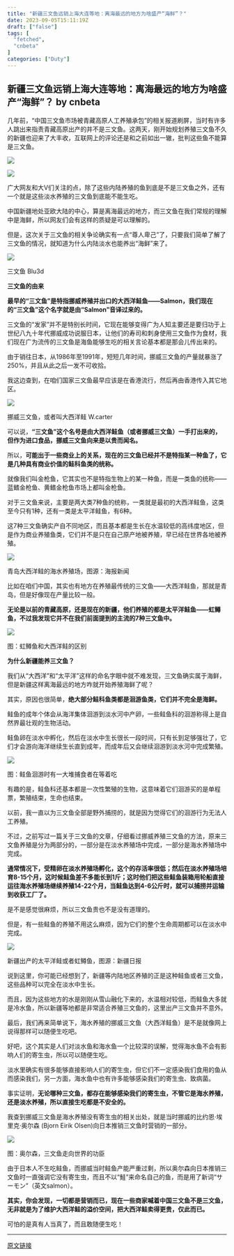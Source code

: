 ```yaml
---
title: "新疆三文鱼远销上海大连等地：离海最远的地方为啥盛产“海鲜”？"
date: 2023-09-05T15:11:19Z
draft: ["false"]
tags: [
  "fetched",
  "cnbeta"
]
categories: ["Duty"]
---
```

新疆三文鱼远销上海大连等地：离海最远的地方为啥盛产“海鲜”？ by cnbeta
------
<div style="margin-top:10px" class="content" id="artibody"><p>几年前，“中国三文鱼市场被青藏高原人工养殖承包”的相关报道刷屏，当时有许多人跳出来指责青藏高原出产的并不是三文鱼。这两天，刚开始规划养殖三文鱼不久的新疆也迎来了大丰收，互联网上的评论还是和之前如出一辙，批判这些鱼不能算是三文鱼。</p><p><a href="//img1.mydrivers.com/img/20230905/f8c524ac-7b05-4a1a-9cbf-b2e6019658c9.png" target="_blank"><img src="https://static.cnbetacdn.com/article/2023/0905/22df1404a9337db.png"></a></p><p><a href="//img1.mydrivers.com/img/20230905/52133e69-ee91-4eb4-83f4-7b91e415c023.jpg" target="_blank"><img src="https://static.cnbetacdn.com/article/2023/0905/57b0eb7a4039f37.jpg"></a></p><p>广大网友和大V们关注的点，除了这些内陆养殖的鱼到底是不是三文鱼之外，还有一个就是这些淡水养殖的三文鱼到底能不能生吃。</p><p>中国新疆地处亚欧大陆的中心，算是离海最远的地方，而三文鱼在我们常规的理解中是海鲜，所以网友们会有这样的质疑是可以理解的。</p><p>但是，这次关于三文鱼的相关争论确实有一点“尊人卑己”了，只要我们简单了解了三文鱼的情况，就知道为什么内陆淡水也能养出“海鲜”来了。</p><p><a href="//img1.mydrivers.com/img/20230905/1c0f686c-166b-45b9-8c80-77e722dfebed.jpg" target="_blank"><img src="https://static.cnbetacdn.com/article/2023/0905/cc59fc078a42937.jpg"></a></p><p>三文鱼 Blu3d</p><p><strong>三文鱼的由来</strong></p><p><strong>最早的“三文鱼”是特指挪威养殖并出口的大西洋鲑鱼——Salmon，我们现在的“三文鱼”这个名字就是由“Salmon”音译过来的。</strong></p><p>三文鱼的“发家”并不是特别长时间，它现在能够变得广为人知主要还是要归功于上世纪八九十年代挪威成功说服日本，让他们的寿司和刺身使用三文鱼作为食材，我们现在广为流传的三文鱼是海鱼能够生吃的相关言论基本都是那会儿传出来的。</p><p>由于销往日本，从1986年至1991年，短短几年时间，挪威三文鱼的产量就暴涨了250%，并且从此之后一发不可收拾。</p><p>我这边查到，在咱们国家三文鱼最早应该是在香港流行，然后再由香港传入其它地区。</p><p><a href="//img1.mydrivers.com/img/20230905/4c0c707a-fb7c-49a4-8814-b2a271fbdb0e.jpg" target="_blank"><img src="https://static.cnbetacdn.com/article/2023/0905/b344799250cb09e.jpg"></a></p><p>挪威三文鱼，或者叫大西洋鲑 W.carter</p><p>可以说，<strong>“三文鱼”这个名号是由大西洋鲑鱼（或者挪威三文鱼）一手打出来的，但作为进口食品，挪威三文鱼向来是以贵而闻名。</strong></p><p>所以，<strong>可能出于一些商业上的关系，现在的三文鱼已经并不是特指某一种鱼了，它是几种具有商业价值的鲑科鱼类的统称。</strong></p><p>就像我们叫金枪鱼，它其实也不是特指生物上的某一种鱼，而是一类鱼的统称——蓝鳍金枪鱼、黄鳍金枪鱼市场上都叫金枪鱼。</p><p>对于三文鱼来说，主要是两大类7种鱼的统称，一类就是最初的大西洋鲑鱼，这类至今只有1种，还有一类是太平洋鲑鱼，有6种。</p><p>这7种三文鱼确实产自不同地区，而且基本都是生长在水温较低的高纬度地区，但是作为商业养殖鱼类，它们并不是只在自己原产地被养殖，早已经在世界各地被养殖。</p><p><a href="//img1.mydrivers.com/img/20230905/929106ad-4b84-47e0-ab5e-cfe1ed011016.jpg" target="_blank"><img src="https://static.cnbetacdn.com/article/2023/0905/9d067c5085aff0d.jpg"></a></p><p>青岛大西洋鲑的海水养殖场，图源：海报新闻</p><p>比如在咱们中国，其实也有地方在养殖最传统的三文鱼——大西洋鲑鱼，那就是青岛，但是好像现在产量比较一般。</p><p><strong>无论是以前的青藏高原，还是现在的新疆，他们养殖的都是太平洋鲑鱼——虹鳟鱼，不过我发现它并不在我们前面提到的主流的7种三文鱼中。</strong></p><p><a href="//img1.mydrivers.com/img/20230905/9a98c11c-7196-41f2-b0b6-98001c94a352.jpg" target="_blank"><img src="https://static.cnbetacdn.com/article/2023/0905/42ae5a9bfeeccae.jpg"></a></p><p>图：虹鳟鱼和大西洋鲑的区别</p><p><strong>为什么新疆能养三文鱼？</strong></p><p>我们从“大西洋”和“太平洋”这样的命名字眼中就不难发现，三文鱼确实属于海鲜，但是新疆这样离海最远的地方咋就开始养殖海鲜了呢？</p><p>其实，原因也很简单，<strong>绝大部分鲑科鱼类都是洄游鱼类，它们并不完全是海鲜。</strong></p><p>鲑鱼的成年个体会从海洋集体洄游到淡水河中产卵，一些鲑鱼科的洄游称得上是自然界最壮观的生物活动。</p><p>鲑鱼卵在淡水中孵化，然后在淡水中生长很长一段时间，只有长到足够强壮了，它们才会游向海洋继续生长直到成年，而成年后又会继续洄游到淡水河中完成繁殖。</p><p><a href="//img1.mydrivers.com/img/20230905/ddb88f0c-af7c-4de1-b83f-1bf5efb6cffa.jpg" target="_blank"><img src="https://static.cnbetacdn.com/article/2023/0905/ac93fd4c6c77b44.jpg"></a></p><p>图：鲑鱼洄游时有一大堆捕食者在等着吃</p><p>有趣的是，鲑鱼科还基本都是一次性繁殖的生物，这意味着它们洄游买的是单程票，繁殖结束，生命也结束。</p><p>以前，我一直以为三文鱼全部是野外捕捞的，就是因为觉得它们的洄游行为无法人工养殖。</p><p>不过，之前写过一篇关于三文鱼的文章，仔细看过挪威养殖三文鱼的方法，原来三文鱼养殖是分为两部分的，一部分是在淡水养殖场中完成，一部分是海水养殖场中完成。</p><p><strong>通常情况下，受精卵在淡水养殖场孵化，这个的存活率很低；然后在淡水养殖场培育8-15个月，这时候鲑鱼差不多能长到1斤；这时他们把这些鲑鱼装箱用轮船直接运往海水养殖场继续养殖14-22个月，当鲑鱼达到4-6公斤时，就可以捕捞并运输到收获工厂了。</strong></p><p>是不是感觉很麻烦，所以三文鱼贵也不是没有道理的。</p><p>但是，有一些鲑鱼的养殖不用这么麻烦，因为它们的整个生命周期都可以在淡水中完成。</p><p><a href="//img1.mydrivers.com/img/20230905/0e0dd909-368a-41f7-9704-c35a4f22cf72.jpg" target="_blank"><img src="https://static.cnbetacdn.com/article/2023/0905/3f7117e696eaacf.jpg"></a></p><p>新疆出产的太平洋鲑或者虹鳟鱼，图源：新疆日报</p><p>说到这里，你可能已经想到了，新疆等内陆地区养殖的正是这种鲑鱼或者三文鱼，这些品种可以完全在淡水中生长。</p><p>而且，因为这些地方的水是刚刚从雪山融化下来的，水温相对较低，而鲑鱼大多就是冷水鱼，所以新疆等地都是非常适合养殖三文鱼的，这里出产三文鱼并不意外。</p><p>最后，我们再来简单说下，海水养殖的挪威三文鱼（大西洋鲑鱼）是不是就像网上说得那样可以随便生吃吧。</p><p>好吧，这个其实是人们对淡水鱼和海水鱼一个比较深的误解，觉得海水鱼不会有影响人们的寄生虫，所以可以随便生吃。</p><p>淡水里确实有很多能够直接影响人们的寄生虫，但它们不一定感染我们食用的鱼从而感染我们，另一方面，海水鱼中也有许多能够感染我们的寄生虫、致病菌。</p><p>事实证明，<strong>无论哪种三文鱼，都存在能够感染我们的寄生虫，不管它是海水养殖，还是淡水养殖，所以直接生吃都是不安全的。</strong></p><p>我查到挪威三文鱼是海水养殖没有寄生虫的相关出处，就是当时挪威的比约恩·埃里克·奥尔森 (Bjorn Eirik Olsen)向日本推销三文鱼时营销的一部分。</p><p><a href="//img1.mydrivers.com/img/20230905/5a72f3ef-ae07-4bbf-81c0-1fad4afd93f2.jpg" target="_blank"><img src="https://static.cnbetacdn.com/article/2023/0905/a39b7677c96ee84.jpg"></a></p><p>图：奥尔森，三文鱼走向世界的功臣</p><p>由于日本人不生吃鲑鱼，而挪威当时鲑鱼产能严重过剩，所以奥尔森向日本推销三文鱼时一直强调它没有寄生虫，而且不以“鮭”来命名自己的鱼，而是用了新词“サーモン”（英文salmon）。</p><p><strong>其实，你会发现，一切都是营销而已，现在一些商家喊着中国三文鱼不是三文鱼，无非就是为了维护大西洋鲑的溢价空间，把大西洋鲑卖得更贵，仅此而已。</strong></p><p>可怕的是真有人当真了，而且敢随便生吃！</p></div>  
<hr>
<a href="https://m.cnbeta.com.tw/wap/view/1381615.htm",target="_blank" rel="noopener noreferrer">原文链接</a>
